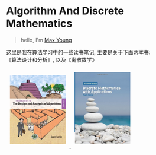 # Algorithm And Discrete Mathematics

> hello, I'm <a href="https://maxyoung.fun/">Max Young</a>

这里是我在算法学习中的一些读书笔记, 主要是关于下面两本书:  
《算法设计和分析》, 以及《离散数学》

<a href="https://book.douban.com/subject/6853975/" target="_blank">
<img src="./_images/book.jpeg" width="30%" style="margin: 10px">
</a>
<a href="https://book.douban.com/subject/5495234/" target="_blank">
<img src="./_images/discrete_mathematics.jpg" width="30%" style="margin: 10px">
</a>